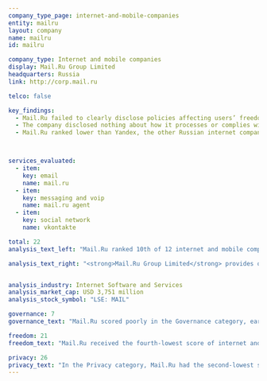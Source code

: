 ```yaml
---
company_type_page: internet-and-mobile-companies
entity: mailru
layout: company
name: mailru
id: mailru

company_type: Internet and mobile companies
display: Mail.Ru Group Limited
headquarters: Russia
link: http://corp.mail.ru

telco: false

key_findings:
  - Mail.Ru failed to clearly disclose policies affecting users’ freedom of expression and privacy.
  - The company disclosed nothing about how it processes or complies with government and private requests to restrict content and accounts, or to hand over user information. Russian authorities may have direct access to user information without needing to request it, but Mail.Ru could disclose its processes for handling private requests.
  - Mail.Ru ranked lower than Yandex, the other Russian internet company evaluated, which disclosed more about its security practices and how it handles user information. These score differences highlight areas in which Mail.Ru could improve.



services_evaluated:
  - item:
    key: email
    name: mail.ru
  - item:
    key: messaging and voip
    name: mail.ru agent
  - item:
    key: social network
    name: vkontakte

total: 22
analysis_text_left: "Mail.Ru ranked 10th of 12 internet and mobile companies and 14th in the Index overall. As a Russian company, Mail.Ru faces clear challenges: The 2016 Freedom on the Net report by Freedom House rated Russia’s internet environment as “Not Free.”  Russian companies must comply with laws that grant authorities broad powers to create internet “blacklists,” and participate in a mass surveillance program, SORM, which allows authorities to intercept communications and metadata. But these constraints do not fully explain Mail.Ru’s weak disclosure in a number of other areas. Mail.Ru scored six percentage points lower than Yandex, the other Russian internet company evaluated, highlighting areas where immediate improvement is possible. For Mail.Ru this includes disclosure of its processes for handling government and private requests for content and account restrictions, and requests to hand over user information, indicators on which Yandex scored higher."

analysis_text_right: "<strong>Mail.Ru Group Limited</strong> provides online communication products and entertainment services in Russia and internationally. The company provides a search engine, social networking platforms, email services, and gaming and e-commerce services."


analysis_industry: Internet Software and Services
analysis_market_cap: USD 3,751 million
analysis_stock_symbol: "LSE: MAIL"

governance: 7
governance_text: "Mail.Ru scored poorly in the Governance category, earning the fourth-lowest score of all 22 companies evaluated, ahead of Axiata, Ooredoo, and Baidu. It received a small amount of credit on just two of the six indicators in this category. It disclosed a whistleblower program, although not specifically for reporting freedom of expression and privacy concerns (G3). It also disclosed an avenue for users to file complaints, including about blocked accounts, but offered no options for users to file privacy-related grievances (G6)."

freedom: 21
freedom_text: "Mail.Ru received the fourth-lowest score of internet and mobile companies evaluated in this category, ahead of Samsung, Tencent, and Baidu. <br /><br /><strong>Content and account restrictions:</strong> Mail.Ru disclosed far less than most other internet and mobile companies on these indicators (F3, F4, F8). While the company received some credit for disclosing what types of content and accounts are prohibited on its services, it also disclosed it can delete user content without notice and without explanation (F3). Mail.Ru did not provide data about the content or accounts it restricts for violating its terms (F4), nor did it disclose a policy to notify users when it restricts content or their account (F8).<br /><br /><strong>Content and account restriction requests:</strong> Mail.Ru disclosed far less than most other internet and mobile companies, with the exception of Samsung, Baidu, and Tencent, on these indicators (F5-F7). Although there are no laws prohibiting Russian companies from disclosing information about government requests to restrict or block content or accounts, the company provided only minimal information about its processes for responding to these types of requests (F5) and no data about the number of requests from governments or private parties it receives or complies with (F6, F7).<br /><br /><strong>Identity policy:</strong> Mail.Ru’s VKontakte, the social networking service, disclosed that it requires users to provide a mobile phone number and may ask to verify a user’s real identity in case a user needs tech support. <a href=\"https://vk.com/privacy\" target=\"_blank\">Russian internet service providers and telecommunications companies are legally</a>required to verify the identities of their users, but this requirement does not apply to companies such as Mail.Ru."

privacy: 26
privacy_text: "In the Privacy category, Mail.Ru had the second-lowest score of the 12 internet and mobile companies, scoring better than only Baidu. <br /><br /><strong>Handling of user information:</strong> Mail.Ru scored lower than all other internet and mobile companies except Baidu on these indicators (P3-P9). The company disclosed more information about what types of user information it collects (P3), than about what information it shares (P4), for what purpose (P5), and for how long it retains it (P6). Russian law does not prevent companies from fully disclosing user information retention policies.<br /><br /><strong>Requests for user information:</strong> Mail.Ru and Samsung were the only two internet and mobile companies that did not disclose any information on policies for responding to requests by governments and private parties for user information (P10-P11). The company also provided no information about whether it notifies users when information has been requested about them (P12). However, since Russian authorities may have direct access to communications data through SORM, Russian companies may not be aware of the number of times, or for which users, government authorities access user information.<br /><br /><strong>Security:</strong> Mail.Ru disclosed little about its security policies, but more than four other internet and mobile companies, including Twitter (P13-P18). Like most companies, it offered no information about its process for responding to data breaches (P15). While it disclosed that transmissions of user communications are encrypted by default, the company disclosed little else about its encryption policies, particularly in comparison to Yandex, the other Russian internet company evaluated (P16)."
---
```


